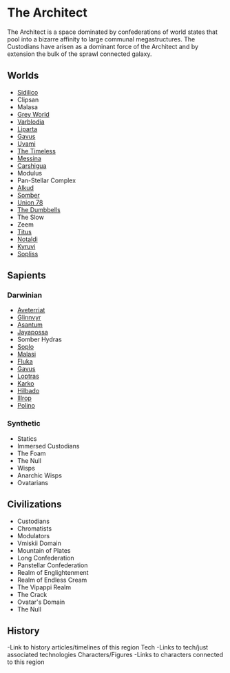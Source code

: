 # The Architect

The Architect is a space dominated by confederations of world states that pool into a bizarre affinity to large communal megastructures.  The Custodians have arisen as a dominant force of the Architect and by extension the bulk of the sprawl connected galaxy.

## Worlds
- [Sidilico](/Stellar_Abyss_Setting_Bible/1_Worlds_Systems/Sidilico.md)
- Clipsan
- Malasa
- [Grey World](/Stellar_Abyss_Setting_Bible/1_Worlds_Systems/Grey_World.md)
- [Varblodia](/Stellar_Abyss_Setting_Bible/1_Worlds_Systems/Varblodia.md)
- [Liparta](/Stellar_Abyss_Setting_Bible/1_Worlds_Systems/Liparta.md)
- [Gavus](/Stellar_Abyss_Setting_Bible/1_Worlds_Systems/Gavus.md)
- [Uvami](/Stellar_Abyss_Setting_Bible/1_Worlds_Systems/Uvami.md)
- [The Timeless](/Stellar_Abyss_Setting_Bible/1_Worlds_Systems/The_Timeless.md)
- [Messina](/Stellar_Abyss_Setting_Bible/1_Worlds_Systems/Messina.md)
- [Carshigua](/Stellar_Abyss_Setting_Bible/1_Worlds_Systems/Carshigua.md)
- Modulus
- Pan-Stellar Complex
- [Alkud](/Stellar_Abyss_Setting_Bible/1_Worlds_Systems/Alkud.md)
- [Somber](/Stellar_Abyss_Setting_Bible/1_Worlds_Systems/Somber.md)
- [Union 78](/Stellar_Abyss_Setting_Bible/1_Worlds_Systems/Soto_4.md)
- [The Dumbbells](/Stellar_Abyss_Setting_Bible/1_Worlds_Systems/Dumbells.md)
- The Slow
- Zeem
- [Titus](/Stellar_Abyss_Setting_Bible/1_Worlds_Systems/Titus.md)
- [Notaldi](/Stellar_Abyss_Setting_Bible/1_Worlds_Systems/Votaldi.md)
- [Kyruvi](/Stellar_Abyss_Setting_Bible/1_Worlds_Systems/Kyruvi.md)
- [Sopliss](/Stellar_Abyss_Setting_Bible/1_Worlds_Systems/Sopliss.md)

## Sapients

### Darwinian
- [Aveterriat](/Stellar_Abyss_Setting_Bible/2_Sapients/Aveterriat.md)
- [Glinnvyr](/Stellar_Abyss_Setting_Bible/2_Sapients/Glinnvyr.md)
- [Asantum](/Stellar_Abyss_Setting_Bible/2_Sapients/Asantum.md)
- [Jayapossa](/Stellar_Abyss_Setting_Bible/2_Sapients/Jayapossa.md)
- Somber Hydras
- [Soplo](/Stellar_Abyss_Setting_Bible/2_Sapients/Soplo.md)
- [Malasi](](/Stellar_Abyss_Setting_Bible/1_Sapients/Malasi.md))
- [Fluka](/Stellar_Abyss_Setting_Bible/2_Sapients/Fluka.md)
- [Gavus](/Stellar_Abyss_Setting_Bible/2_Sapients/Gavus.md)
- [Loptras](/Stellar_Abyss_Setting_Bible/2_Sapients/Loptras.md)
- [Karko](/Stellar_Abyss_Setting_Bible/2_Sapients/Karko.md)
- [Hilbado](/Stellar_Abyss_Setting_Bible/2_Sapients/Hilbado.md)
- [Illrop](/Stellar_Abyss_Setting_Bible/2_Sapients/Illrop.md)
- [Polino](/Stellar_Abyss_Setting_Bible/2_Sapients/Polino.md)

### Synthetic
- Statics
- Immersed Custodians
- The Foam
- The Null
- Wisps
- Anarchic Wisps
- Ovatarians

## Civilizations
- Custodians
- Chromatists
- Modulators
- Vmiskii Domain
- Mountain of Plates
- Long Confederation
- Panstellar Confederation
- Realm of Englightenment
- Realm of Endless Cream
- The Vipappi Realm
- The Crack
- Ovatar's Domain
- The Null



## History
-Link to history articles/timelines of this region
Tech
-Links to tech/just associated technologies
Characters/Figures
-Links to characters connected to this region
